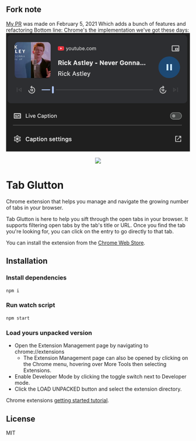 ## Fork note
[My PR](https://github.com/nsand/tab-glutton/pull/40) was made on February 5, 2021
Which adds a bunch of features and refactoring
Bottom line: Chrome's the implementation we've got these days:
![Google Chrome same feature these days](.github/images/google-chrome-implementation.png)

<p align="center">
	<a href="https://chrome.google.com/webstore/detail/tab-glutton/ekfmaibfpamaegficfifofnlhalkbdfm" align="center" target="_blank">
		<img src="./img/tab_glutton_128.png">
	</a>
</p>


# Tab Glutton

Chrome extension that helps you manage and navigate the growing number of tabs in your browser.

Tab Glutton is here to help you sift through the open tabs in your browser.  It supports filtering open tabs by the tab's title or URL.  Once you find the tab you're looking for, you can click on the entry to go directly to that tab.

You can install the extension from the [Chrome Web Store](https://chrome.google.com/webstore/detail/tab-glutton/ekfmaibfpamaegficfifofnlhalkbdfm).


## Installation

### Install dependencies
```
npm i
```

### Run watch script
```
npm start
```

### Load yours unpacked version
- Open the Extension Management page by navigating to chrome://extensions
  - The Extension Management page can also be opened by clicking on the Chrome menu, hovering over More Tools then selecting Extensions.
- Enable Developer Mode by clicking the toggle switch next to Developer mode.
- Click the LOAD UNPACKED button and select the extension directory.

Chrome extensions [getting started tutorial](https://developer.chrome.com/extensions/getstarted).

## License
MIT